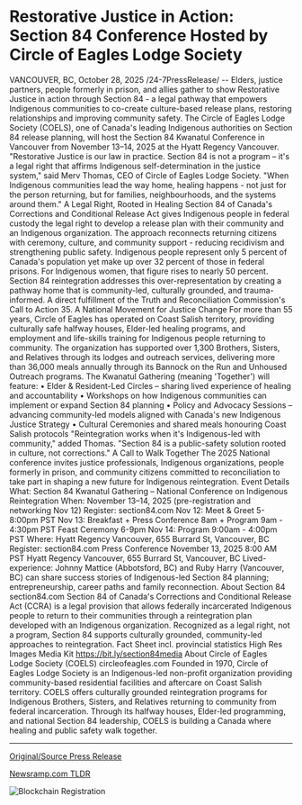 # Restorative Justice in Action: Section 84 Conference Hosted by Circle of Eagles Lodge Society

VANCOUVER, BC, October 28, 2025 /24-7PressRelease/ -- Elders, justice partners, people formerly in prison, and allies gather to show Restorative Justice in action through Section 84 - a legal pathway that empowers Indigenous communities to co-create culture-based release plans, restoring relationships and improving community safety. The Circle of Eagles Lodge Society (COELS), one of Canada's leading Indigenous authorities on Section 84 release planning, will host the Section 84 Kwanatul Conference in Vancouver from November 13–14, 2025 at the Hyatt Regency Vancouver.   "Restorative Justice is our law in practice. Section 84 is not a program – it's a legal right that affirms Indigenous self-determination in the justice system," said Merv Thomas, CEO of Circle of Eagles Lodge Society. "When Indigenous communities lead the way home, healing happens - not just for the person returning, but for families, neighbourhoods, and the systems around them."  A Legal Right, Rooted in Healing  Section 84 of Canada's Corrections and Conditional Release Act gives Indigenous people in federal custody the legal right to develop a release plan with their community and an Indigenous organization. The approach reconnects returning citizens with ceremony, culture, and community support - reducing recidivism and strengthening public safety.  Indigenous people represent only 5 percent of Canada's population yet make up over 32 percent of those in federal prisons. For Indigenous women, that figure rises to nearly 50 percent. Section 84 reintegration addresses this over-representation by creating a pathway home that is community-led, culturally grounded, and trauma-informed. A direct fulfillment of the Truth and Reconciliation Commission's Call to Action 35.  A National Movement for Justice Change  For more than 55 years, Circle of Eagles has operated on Coast Salish territory, providing culturally safe halfway houses, Elder-led healing programs, and employment and life-skills training for Indigenous people returning to community. The organization has supported over 1,300 Brothers, Sisters, and Relatives through its lodges and outreach services, delivering more than 36,000 meals annually through its Bannock on the Run and Unhoused Outreach programs.  The Kwanatul Gathering (meaning 'Together') will feature:  • Elder & Resident-Led Circles – sharing lived experience of healing and accountability • Workshops on how Indigenous communities can implement or expand Section 84 planning • Policy and Advocacy Sessions – advancing community-led models aligned with Canada's new Indigenous Justice Strategy • Cultural Ceremonies and shared meals honouring Coast Salish protocols  "Reintegration works when it's Indigenous-led with community," added Thomas. "Section 84 is a public-safety solution rooted in culture, not corrections."  A Call to Walk Together  The 2025 National conference invites justice professionals, Indigenous organizations, people formerly in prison, and community citizens committed to reconciliation to take part in shaping a new future for Indigenous reintegration.   Event Details What: Section 84 Kwanatul Gathering – National Conference on Indigenous Reintegration When: November 13–14, 2025 (pre-registration and networking Nov 12)  Register: section84.com Nov 12: Meet & Greet 5-8:00pm PST Nov 13: Breakfast + Press Conference 8am + Program 9am - 4:30pm PST Feast Ceremony 6-9pm  Nov 14: Program 9:00am - 4:00pm PST Where: Hyatt Regency Vancouver, 655 Burrard St, Vancouver, BC Register: section84.com     Press Conference November 13, 2025 8:00 AM PST  Hyatt Regency Vancouver, 655 Burrard St, Vancouver, BC  Lived-experience: Johnny Mattice (Abbotsford, BC) and Ruby Harry (Vancouver, BC) can share success stories of Indigenous-led Section 84 planning; entrepreneurship, career paths and family reconnection.   About Section 84 section84.com  Section 84 of Canada's Corrections and Conditional Release Act (CCRA) is a legal provision that allows federally incarcerated Indigenous people to return to their communities through a reintegration plan developed with an Indigenous organization. Recognized as a legal right, not a program, Section 84 supports culturally grounded, community-led approaches to reintegration.  Fact Sheet incl. provincial statistics High Res Images  Media Kit https://bit.ly/section84media  About Circle of Eagles Lodge Society (COELS) circleofeagles.com  Founded in 1970, Circle of Eagles Lodge Society is an Indigenous-led non-profit organization providing community-based residential facilities and aftercare on Coast Salish territory. COELS offers culturally grounded reintegration programs for Indigenous Brothers, Sisters, and Relatives returning to community from federal incarceration. Through its halfway houses, Elder-led programming, and national Section 84 leadership, COELS is building a Canada where healing and public safety walk together. 

---

[Original/Source Press Release](https://www.24-7pressrelease.com/press-release/528104/restorative-justice-in-action-section-84-conference-hosted-by-circle-of-eagles-lodge-society)
                    

[Newsramp.com TLDR](https://newsramp.com/curated-news/indigenous-communities-lead-justice-reform-through-section-84-conference/c6f1b5ac4b9f0b32395f12378ad883fb) 

 

 



![Blockchain Registration](https://cdn.newsramp.app/24-7PressRelease/qrcode/2510/28/harp9BkI.webp)